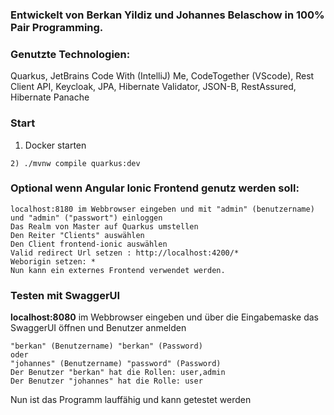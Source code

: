 ### Entwickelt von Berkan Yildiz und Johannes Belaschow in 100% Pair Programming.

### Genutzte Technologien:
Quarkus, JetBrains Code With (IntelliJ) Me, CodeTogether (VScode), Rest Client API, Keycloak,
JPA, Hibernate Validator, JSON-B, RestAssured, Hibernate Panache

### Start
1) Docker starten
``` 
2) ./mvnw compile quarkus:dev
```
### Optional wenn Angular Ionic Frontend genutz werden soll:
```
localhost:8180 im Webbrowser eingeben und mit "admin" (benutzername) und "admin" ("passwort") einloggen
Das Realm von Master auf Quarkus umstellen
Den Reiter "Clients" auswählen
Den Client frontend-ionic auswählen
Valid redirect Url setzen : http://localhost:4200/*
Weborigin setzen: *
Nun kann ein externes Frontend verwendet werden.
```
### Testen mit SwaggerUI
<b>localhost:8080</b> im Webbrowser eingeben und über die Eingabemaske das SwaggerUI öffnen und Benutzer anmelden
```
"berkan" (Benutzername) "berkan" (Password)
oder
"johannes" (Benutzername) "password" (Password)
Der Benutzer "berkan" hat die Rollen: user,admin
Der Benutzer "johannes" hat die Rolle: user
```
Nun ist das Programm lauffähig und kann getestet werden





